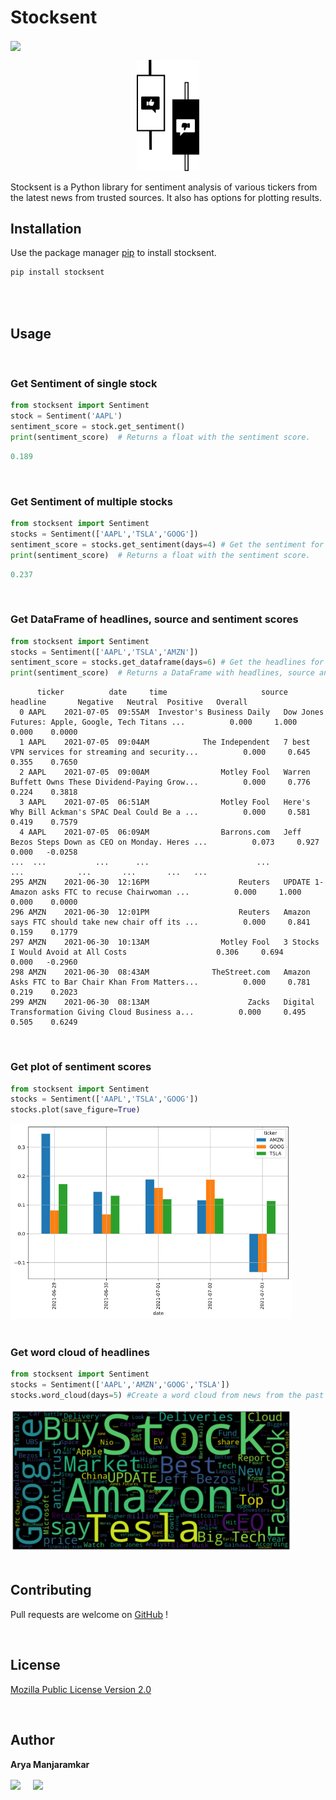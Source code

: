 
# Stocksent

<a href="https://github.com/Aryagm/Stocksent" target="blank"><img align="center" src="https://img.shields.io/badge/Stocksent-100000?style=for-the-badge&logo=github&logoColor=white" /></a>

<p align="center">
<img src="https://raw.githubusercontent.com/Aryagm/Stocksent/main/logo.png" alt="logo" width="100"/>
</p>

Stocksent is a Python library for sentiment analysis of various tickers from the latest news from trusted sources. It also has options for plotting results.

## Installation

Use the package manager [pip](https://pip.pypa.io/en/stable/) to install stocksent.

```bash
pip install stocksent
```
<br />
<br />

## Usage

<br />

### Get Sentiment of single stock

```python 
from stocksent import Sentiment
stock = Sentiment('AAPL')
sentiment_score = stock.get_sentiment()
print(sentiment_score)  # Returns a float with the sentiment score.
```

```python
0.189
```
<br />

### Get Sentiment of multiple stocks

```python
from stocksent import Sentiment
stocks = Sentiment(['AAPL','TSLA','GOOG'])
sentiment_score = stocks.get_sentiment(days=4) # Get the sentiment for the past 4 days.
print(sentiment_score)  # Returns a float with the sentiment score.
```

```python
0.237
```
<br/>

### Get DataFrame of headlines, source and sentiment scores

```python
from stocksent import Sentiment
stocks = Sentiment(['AAPL','TSLA','AMZN'])
sentiment_score = stocks.get_dataframe(days=6) # Get the headlines for the past 6 days.
print(sentiment_score)  # Returns a DataFrame with headlines, source and sentiment scores.
```

```
      ticker          date	   time	                    source	                                      headline       Negative   Neutral  Positive   Overall    
  0	AAPL	2021-07-05	09:55AM	 Investor's Business Daily   Dow Jones Futures: Apple, Google, Tech Titans ...	        0.000	  1.000	    0.000    0.0000
  1	AAPL	2021-07-05	09:04AM	           The Independent   7 best VPN services for streaming and security...	        0.000	  0.645	    0.355    0.7650
  2	AAPL	2021-07-05	09:00AM	               Motley Fool   Warren Buffett Owns These Dividend-Paying Grow...	        0.000	  0.776	    0.224    0.3818
  3	AAPL	2021-07-05	06:51AM	               Motley Fool   Here's Why Bill Ackman's SPAC Deal Could Be a ...	        0.000	  0.581	    0.419    0.7579
  4	AAPL	2021-07-05	06:09AM                Barrons.com   Jeff Bezos Steps Down as CEO on Monday. Heres ...	        0.073	  0.927	    0.000   -0.0258
...	 ...	       ...	    ...	                       ...	                                           ...	          ...	    ...	      ...	...
295	AMZN	2021-06-30	12:16PM	                   Reuters   UPDATE 1-Amazon asks FTC to recuse Chairwoman ...	        0.000	  1.000	    0.000    0.0000
296	AMZN	2021-06-30	12:01PM	                   Reuters   Amazon says FTC should take new chair off its ...	        0.000	  0.841	    0.159    0.1779
297	AMZN	2021-06-30	10:13AM	               Motley Fool   3 Stocks I Would Avoid at All Costs	                0.306	  0.694	    0.000   -0.2960
298	AMZN	2021-06-30	08:43AM	             TheStreet.com   Amazon Asks FTC to Bar Chair Khan From Matters...	        0.000	  0.781     0.219    0.2023
299	AMZN	2021-06-30	08:13AM	                     Zacks   Digital Transformation Giving Cloud Business a...	        0.000	  0.495     0.505    0.6249
```

<br />

### Get plot of sentiment scores

```python
from stocksent import Sentiment
stocks = Sentiment(['AAPL','TSLA','GOOG'])
stocks.plot(save_figure=True)
```
<img src="https://raw.githubusercontent.com/Aryagm/Stocksent/main/plot.png" alt="plot" width=450/>

<br />
<br />

### Get word cloud of headlines

```python
from stocksent import Sentiment
stocks = Sentiment(['AAPL','AMZN','GOOG','TSLA'])
stocks.word_cloud(days=5) #Create a word cloud from news from the past 5 days.
```
<img src="https://raw.githubusercontent.com/Aryagm/Stocksent/main/word_cloud.png" alt="word cloud" width=450/>

<br />
<br />

## Contributing
Pull requests are welcome on [GitHub](https://github.com/Aryagm/Stocksent) !

<br />

## License
[Mozilla Public License
Version 2.0](https://www.mozilla.org/en-US/MPL/2.0/)

<br />

## Author
**Arya Manjaramkar**

<a href="https://www.linkedin.com/in/arya-manjaramkar" target="blank"><img align="center" src="https://img.shields.io/badge/Arya Manjaramkar-0077B5?style=for-the-badge&logo=linkedin&logoColor=white" /></a>  &nbsp;&nbsp;&nbsp;       <a href="https://www.github.com/Aryagm" target="blank"><img align="center" src="https://img.shields.io/badge/Aryagm-100000?style=for-the-badge&logo=github&logoColor=white" /></a>